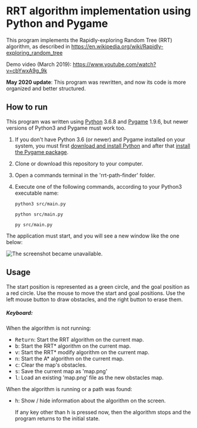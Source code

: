 # RRT algorithm implementation using Python and Pygame

This program implements the Rapidly-exploring Random Tree (RRT) algorithm, as described in https://en.wikipedia.org/wiki/Rapidly-exploring_random_tree

Demo video (March 2019): https://www.youtube.com/watch?v=cbYwxA9g_9k

**May 2020 update**: This program was rewritten, and now its code is more organized and better structured.



## How to run

This program was written using [Python](https://www.python.org/) 3.6.8 and [Pygame](https://www.pygame.org/) 1.9.6, but newer versions of Python3 and Pygame must work too.

1. If you don't have Python 3.6 (or newer) and Pygame installed on your system, you must first [download and install Python](https://www.python.org/downloads/) and after that [install the Pygame package](https://www.pygame.org/wiki/GettingStarted).

2. Clone or download this repository to your computer.

3. Open a commands terminal in the 'rrt-path-finder' folder.

4. Execute one of the following commands, according to your Python3 executable name:

   `python3 src/main.py`

   `python src/main.py`

   `py src/main.py`

The application must start, and you will see a new window like the one below:

![The screenshot became unavailable.](screenshot.png)



## Usage

The start position is represented as a green circle, and the goal position as a red circle.
Use the mouse to move the start and goal positions.
Use the left mouse button to draw obstacles, and the right button to erase them.

##### Keyboard:

When the algorithm is not running:

- <kbd>Return</kbd>: Start the RRT algorithm on the current map.
- <kbd>b</kbd>: Start the RRT* algorithm on the current map.
- <kbd>v</kbd>: Start the RRT* modify algorithm on the current map.
- <kbd>n</kbd>: Start the A* algorithm on the current map.
- <kbd>c</kbd>: Clear the map's obstacles.
- <kbd>s</kbd>: Save the current map as 'map.png'
- <kbd>l</kbd>: Load an existing 'map.png' file as the new obstacles map.

When the algorithm is running or a path was found:

- <kbd>h</kbd>: Show / hide information about the algorithm on the screen.

  If any key other than <kbd>h</kbd> is pressed now, then the algorithm stops and the program returns to the initial state.
